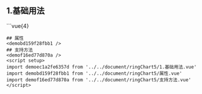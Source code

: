 ## 1.基础用法
<demoec1a2fe6357d />
```vue{4}
<template>
    <ring-chart-5 ref="chartRef" v-bind="chartOption"></ring-chart-5>
</template>

<script setup>
import { ref, onMounted } from 'vue';

const chartRef = ref();

const seriesData = [
    { value: 1048, name: '正常' },
    { value: 735, name: '故障' },
    { value: 580, name: '告警' },
    { value: 484, name: '离线' },
    { value: 123, name: '危险' }
];
// 组合配置项
const chartOption = {
    seriesData
};

onMounted(() => chartRef.value.renderChart());
</script>
<style lang="scss" scoped>
.zrx-chart {
    height: 664px;
    background-color: rgb(3, 43, 68);
}
</style>
```
## 属性
<demobd159f28fbb1 />
## 支持方法
<demof16ed77d870a />
<script setup>
import demoec1a2fe6357d from '../../document/ringChart5/1.基础用法.vue'
import demobd159f28fbb1 from '../../document/ringChart5/属性.vue'
import demof16ed77d870a from '../../document/ringChart5/支持方法.vue'
</script>